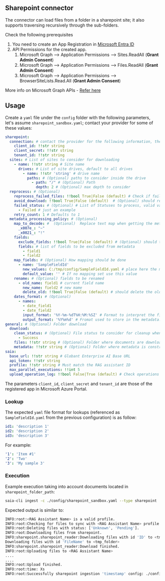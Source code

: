 ## Sharepoint connector

The connector can load files from a folder in a sharepoint site; it also supports traversing recursively through the sub-folders.

Check the following prerequisites

1. You need to create an App Registration in [Microsoft Entra ID](https://learn.microsoft.com/en-us/azure/healthcare-apis/register-application)
2. API Permissions for the created app.
   1. Microsoft Graph --> Application Permissions --> Sites.ReadAll (**Grant Admin Consent**)
   2. Microsoft Graph --> Application Permissions --> Files.ReadAll (**Grant Admin Consent**)
   3. Microsoft Graph --> Application Permissions --> BrowserSiteLists.Read.All (**Grant Admin Consent**)

More info on Microsoft Graph APIs - [Refer here](https://learn.microsoft.com/en-us/graph/permissions-reference)

## Usage

Create a `yaml` file under the `config` folder with the following parameters, let's assume `sharepoint_sandbox.yaml`; contact your provider for some of these values:

```yaml
sharepoint:
  connection: # contact the provider for the following information, they are mandatory
    client_id: !!str string
    client_secret: !!str string
    tenant_id: !!str string
  sites: # List of sites to consider for downloading
    - name: !!str string # Site name
      drives: # List of site drives, default to all drives
        - name: !!str 'string' # drive name
          paths: # (Optional) paths to consider inside the drive 
            - path: "/" # (Optional) Path
              depth: 2 # (Optional) max depth to consider
  reprocess: # (Optional)
    reprocess_failed_files: !!bool True|False (default) # Check if failed uploads needs to be reprocessed
    avoid_download: !!bool True|False (default)  # (Optional) should re-download the file?
    failed_status: # (Optional) # List of Statuses to process, valid values Unknown, Starting, Failed, Pending, Success
      - Failed # just an example
    retry_count: 1 # Defaults to 1
  metadata_processing_policy: # (Optional)
    map_to_decode: #  (Optional)  Replace text map when getting the metadata.
      _x007e_: "~"
      _x0021_: "!"
    fields:
      exclude_fields: !!bool True|False (default) # (Optional) should the "fields" element be excluded from the metadata?
      fields: # list of fields to be excluded from metadata 
        - field1
        - field2
    map_fields: # (Optional) How mapping should be done
      - name: 'SampleFieldId'
        new_values: C:/tmp/config/SampleFieldId.yaml # place here the mapping needed, useful for changing IDs to descriptions, check a sample on the lookup section
        default_value: '' # If no mapping set use this value
    rename: # (Optional) fields to be renamed
      - old_name: field1 # current field name
        new_name: field2 # new mame
        delete_old: !!bool True|False (default) # should delete the old field?
    dates_format: # (Optional)
      - names:
        - date_field1
        - date_field2
        input_format: '%Y-%m-%dT%H:%M:%SZ' # Format to interpret the field
        output_format: '%Y%m%d' # Fromat used to store in the metadata.
general: # (Optional) Folder download
  download:
    clean_status: # (Optional) File status to consider for cleanup when finished
      - Success
    files: !!str string # (Optional) Folder where documents are downloaded, otherwise using a temporal one
    metadata: !!str string # (Optional) Folder where metadata is constructed, by default uses the files property
saia:
  base_url: !!str string # Globant Enterprise AI Base URL
  api_token: !!str string
  profile: !!str string # Must match the RAG assistant ID
  max_parallel_executions: !!int 5
  upload_operation_log: !!bool False|True (default) # Check operations LOG for detail if enabled
```

The parameters `client_id`, `client_secret` and `tenant_id` are those of the registered app in Microsoft Azure Portal.

### Lookup

The expected `yaml` file format for lookups (referenced as `SampleFieldId.yaml` from the previous configuration) is as follow:

```yml
id1: 'description 1'
id2: 'description 2'
id3: 'description 3'
```

For example:

```yml
'1': 'Item #1'
'2': 'Two'
'3': 'My sample 3'
```

### Execution

Example execution taking into account documents located in `sharepoint_folder_path`:

```bash
saia-cli ingest -c ./config/sharepoint_sandbox.yaml --type sharepoint
```

Expected output is similar to:

```bash
INFO:root:<RAG Assistant Name> is a valid profile.
INFO:root:Checking for files to sync with <RAG Assistant Name> profile.
INFO:root:Deleting files with status: ['Unknown', 'Pending'].
INFO:root:Downloading files from sharepoint.
INFO:sharepoint.sharepoint_reader:Downloading files with id 'ID' to <tmp_folder>
Downloading files with id 'FileName' to <tmp_folder>
INFO:sharepoint.sharepoint_reader:Download finished.
INFO:root:Uploading files to <RAG Assistant Name>
....
....
INFO:root:Upload finished.
INFO:root:time: Xs
INFO:root:Successfully sharepoint ingestion 'timestamp' config: ./config/sharepoint_sandbox.yaml
```
